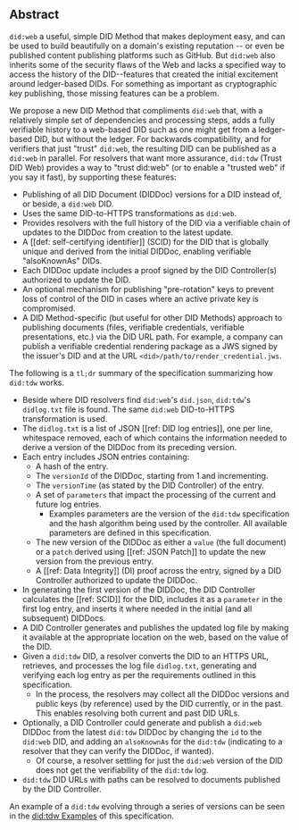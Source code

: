 ## Abstract

`did:web` a useful, simple DID Method that makes deployment easy, and can be
used to build beautifully on a domain's existing reputation -- or even be
published content publishing platforms such as GitHub. But `did:web` also
inherits some of the security flaws of the Web and lacks a specified way to access the
history of the DID--features that created the initial excitement around
ledger-based DIDs. For something as important as cryptographic key publishing,
those missing features can be a problem.

We propose a new DID Method that compliments `did:web` that, with a relatively
simple set of dependencies and processing steps, adds a fully verifiable history
to a web-based DID such as one might get from a ledger-based DID, but without
the ledger. For backwards compatibility, and for verifiers that just "trust"
`did:web`, the resulting DID can be published as a `did:web` in parallel. For
resolvers that want more assurance, `did:tdw` (Trust DID Web) provides a way to
"trust did:web" (or to enable a "trusted web" if you say it fast), by supporting
these features:

- Publishing of all DID Document (DIDDoc) versions for a DID instead of, or beside, a `did:web` DID.
- Uses the same DID-to-HTTPS transformations as `did:web`.
- Provides resolvers with the full history of the DID via a verifiable chain of
  updates to the DIDDoc from creation to the latest update.
- A [[def: self-certifying identifier]] (SCID) for the DID that is globally unique and
  derived from the initial DIDDoc, enabling verifiable "alsoKnownAs" DIDs.
- Each DIDDoc update includes a proof signed by the DID Controller(s) authorized
  to update the DID.
- An optional mechanism for publishing "pre-rotation" keys to prevent loss of
  control of the DID in cases where an active private key is compromised.
- A DID Method-specific (but useful for other DID Methods) approach to
  publishing documents (files, verifiable credentials, verifiable presentations,
  etc.) via the DID URL path. For example, a company can publish a verifiable
  credential rendering package as a JWS signed by the issuer's DID and at the
  URL `<did>/path/to/render_credential.jws`.

The following is a `tl;dr` summary of the specification summarizing how `did:tdw` works.

- Beside where DID resolvers find `did:web`'s `did.json`, `did:tdw`'s `didlog.txt`
  file is found. The same `did:web` DID-to-HTTPS transformation is used.
- The `didlog.txt` is a list of JSON [[ref: DID log entries]], one per line,
  whitespace removed, each of which contains the information needed to derive a
  version of the DIDDoc from its preceding version.
- Each entry includes JSON entries containing:
  - A hash of the entry.
  - The `versionId` of the DIDDoc, starting from 1 and incrementing.
  - The `versionTime` (as stated by the DID Controller) of the entry.
  - A set of `parameters` that impact the processing of the current and
    future log entries.
    - Examples parameters are the version of the `did:tdw` specification
      and the hash algorithm being used by the controller. All available parameters are
      defined in this specification.
  - The new version of the DIDDoc as either a `value` (the full document) or a
    `patch` derived using [[ref: JSON Patch]] to update the new version from the
    previous entry.
  - A [[ref: Data Integrity]] (DI) proof across the entry, signed by a DID
    Controller authorized to update the DIDDoc.
- In generating the first version of the DIDDoc, the DID Controller calculates
  the [[ref: SCID]] for the DID, includes it as a `parameter` in the first log entry, and
  inserts it where needed in the initial (and all subsequent) DIDDocs.
- A DID Controller generates and publishes the updated log file by making it available at the appropriate
  location on the web, based on the value of the DID.
- Given a `did:tdw` DID, a resolver converts the DID to an HTTPS URL, retrieves, and processes the
  log file `didlog.txt`, generating and verifying each log entry as per the requirements outlined
  in this specification.
  - In the process, the resolvers may collect all the DIDDoc versions and public
    keys (by reference) used by the DID currently, or in the past. This enables resolving both current and past DID URLs.
- Optionally, a DID Controller could generate and publish a `did:web` DIDDoc from
  the latest `did:tdw` DIDDoc by changing the `id` to the `did:web` DID, and
  adding an `alsoKnownAs` for the `did:tdw` (indicating to a resolver that they
  can verify the DIDDoc, if wanted).
  - Of course, a resolver settling for just the `did:web` version of the DID
    does not get the verifiability of the `did:tdw` log.
- `did:tdw` DID URLs with paths can be resolved to documents published by the
  DID Controller.

An example of a `did:tdw` evolving through a series of versions can be seen in
the [did:tdw Examples](#didtdw-example) of this specification.
